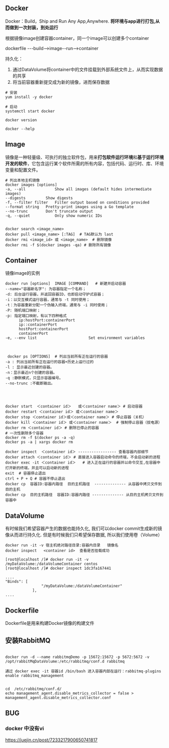 ## Docker

Docker：Build，Ship and Run Any App,Anywhere. **将环境与app进行打包,从而做到一次封装，到处运行**

根据镜像image创建容器container，同一个image可以创建多个container

dockerfile ---build-->image--run-->container

持久化：

1. 通过DataVolume将container中的文件挂载到外部系统文件上，从而实现数据的共享
2. 将当前容器重新提交成为新的镜像，进而保存数据



```
# 安装
yum install -y docker

# 启动
systemctl start docker 

docker version 

docker --help
```

## Image

镜像是一种轻量级、可执行的独立软件包，用来**打包软件运行环境**和**基于运行环境开发的软件**，它包含运行某个软件所需的所有内容，包括代码、运行时、库、环境变量和配置文件。

```shell
# 列出本地主机镜像
docker images [options]
-a, --all             Show all images (default hides intermediate images)
--digests         Show digests
-f, --filter filter   Filter output based on conditions provided
--format string   Pretty-print images using a Go template
--no-trunc        Don't truncate output
-q, --quiet           Only show numeric IDs


docker search <image_name>
docker pull <image_name> [:TAG]  # TAG默认为 last 
docker rmi <image_id> 或 <image_name>  # 删除镜像
docker rmi -f $(docker images -qa) # 删除所有镜像

```

## Container

镜像image的实例

```shell
docker run [options]  IMAGE [COMMAND]   # 新建并启动容器
--name="容器新名字": 为容器指定一个名称；
-d: 后台运行容器，并返回容器ID，也即启动守护式容器；
-i：以交互模式运行容器，通常与 -t 同时使用；
-t：为容器重新分配一个伪输入终端，通常与 -i 同时使用；
-P: 随机端口映射；
-p: 指定端口映射，有以下四种格式
      ip:hostPort:containerPort
      ip::containerPort
      hostPort:containerPort
      containerPort
-e, --env list                       Set environment variables



 docker ps [OPTIONS]  # 列出当前所有正在运行的容器
-a : 列出当前所有正在运行的容器+历史上运行过的
-l : 显示最近创建的容器。
-n：显示最近n个创建的容器。
-q :静默模式，只显示容器编号。
--no-trunc :不截断输出。




docker start  ＜container id＞   或＜container name＞ # 启动容器
docker restart ＜container id＞ 或＜container name＞
docker stop ＜container id＞或＜container name＞ # 停止容器（关机）
docker kill ＜container id＞ 或＜container name＞  # 强制停止容器（拔电源）
docker rm ＜container id＞ # 删除已停止的容器
# 一次性删除多个容器 
docker rm -f $(docker ps -a -q) 
docker ps -a | xargs docker rm

docker inspect  ＜container id＞ ----------------- 查看容器内部细节
docker attach ＜container id＞ # 直接进入容器启动命令的终端，不会启动新的进程
docker exec -it ＜container id＞   # 进入正在运行的容器并以命令交互,在容器中打开新的终端，并且可以启动新的进程
exit  # 容器停止退出
ctrl + P + Q # 容器不停止退出
docker cp  容器ID:容器内路径  目的主机路径  -------------- 从容器中拷贝文件到目的主机
docker cp  目的主机路径  容器ID:容器内路径 -------------- 从目的主机拷贝文件到容器中

```

##  DataVolume

有时候我们希望容器产生的数据也能持久化, 我们可以docker commit生成新的镜像从而进行持久化. 但是有时候我们只希望保存数据, 所以我们使用卷（Volume）

```shell
docker run -it -v 宿主机绝对路径目录:容器内目录   镜像名
docker inspect   <container id>  查看是否挂载成功  

[root@localhost /]# docker run -it -v /myDataVolume:/dataVolumeContainer centos
[root@localhost /]# docker inspect 1dc3fa167441

....
"Binds": [
                "/myDataVolume:/dataVolumeContainer"
            ],
....

```

##  Dockerfile

Dockerfile是用来构建Docker镜像的构建文件



##  安装RabbitMQ

```

docker run -d --name rabbitmqDemo -p 15672:15672 -p 5672:5672 -v /opt/rabbitMqDataVolume:/etc/rabbitmq/conf.d rabbitmq 

通过 docker exec -it 容器id /bin/bash 进入容器内部在运行：rabbitmq-plugins enable rabbitmq_management


cd  /etc/rabbitmq/conf.d/
echo management_agent.disable_metrics_collector = false > management_agent.disable_metrics_collector.conf 
```

## BUG

### docker 中没有vi

https://juejin.cn/post/7233217900650741817